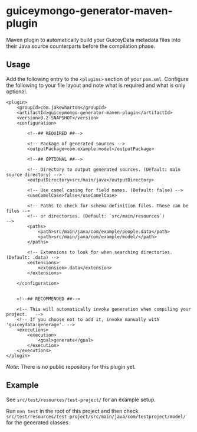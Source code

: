 guiceymongo-generator-maven-plugin
==================================

Maven plugin to automatically build your GuiceyData metadata files into their
Java source counterparts before the compilation phase.


Usage
-----

Add the following entry to the `<plugins>` section of your `pom.xml`. Configure
the following to your file layout and note what is required and what is only
optional.

    <plugin>
        <groupId>com.jakewharton</groupId>
        <artifactId>guiceymongo-generator-maven-plugin</artifactId>
        <version>0.2-SNAPSHOT</version>
        <configuration>
      
            <!--## REQUIRED ##-->
        
            <!-- Package of generated sources -->
            <outputPackage>com.example.model</outputPackage>
        
            <!--## OPTIONAL ##-->
        
            <!-- Directory to output generated sources. (Default: main source directory) -->
            <outputDirectory>src/main/java</outputDirectory>
        
            <!-- Use camel casing for field names. (Default: false) -->
            <useCamelCase>false</useCamelCase>
        
            <!-- Paths to check for schema definition files. These can be files -->
            <!-- or directories. (Default: `src/main/resources`)                -->
            <paths>
                <path>src/main/java/com/example/people.data</path>
                <path>src/main/java/com/example/model/</path>
            </paths>
        
            <!-- Extensions to look for when searching directories. (Default: .data) -->
            <extensions>
                <extension>.data</extension>
            </extensions>
        
        </configuration>
      
      
        <!--## RECOMMENDED ##-->
      
        <!-- This will automatically invoke generation when compiling your project.   -->
        <!-- If you choose not to add it, invoke manually with 'guiceydata:generage'. -->
        <executions>
            <execution>
                <goal>generate</goal>
            </execution>
        </executions>
    </plugin>

*Note*: There is no public repository for this plugin yet.


Example
-------

See `src/test/resources/test-project/` for an example setup.

Run `mvn test` in the root of this project and then check
`src/test/resources/test-project/src/main/java/com/testproject/model/` for the
generated classes.
